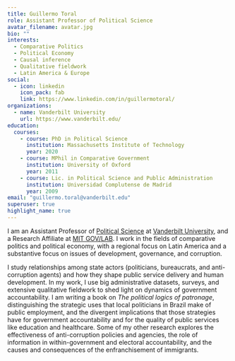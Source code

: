 ```yaml
---
title: Guillermo Toral
role: Assistant Professor of Political Science
avatar_filename: avatar.jpg
bio: ""
interests:
  - Comparative Politics
  - Political Economy
  - Causal inference
  - Qualitative fieldwork
  - Latin America & Europe
social:  
  - icon: linkedin
    icon_pack: fab
    link: https://www.linkedin.com/in/guillermotoral/
organizations:
  - name: Vanderbilt University
    url: https://www.vanderbilt.edu/
education:
  courses:
    - course: PhD in Political Science
      institution: Massachusetts Institute of Technology
      year: 2020
    - course: MPhil in Comparative Government
      institution: University of Oxford
      year: 2011
    - course: Lic. in Political Science and Public Administration
      institution: Universidad Complutense de Madrid
      year: 2009
email: "guillermo.toral@vanderbilt.edu"
superuser: true
highlight_name: true
---
```

I am an Assistant Professor of [Political Science](https://www.vanderbilt.edu/political-science/) at [Vanderbilt University](https://www.vanderbilt.edu/), and a Research Affiliate at [MIT GOV/LAB](https://mitgovlab.org/). I work in the fields of comparative politics and political economy, with a regional focus on Latin America and a substantive focus on issues of development, governance, and corruption.

I study relationships among state actors (politicians, bureaucrats, and anti-corruption agents) and how they shape public service delivery and human development. In my work, I use big administrative datasets, surveys, and extensive qualitative fieldwork to shed light on dynamics of government accountability. I am writing a book on *The political logics of patronage*, distinguishing the strategic uses that local politicians in Brazil make of public employment, and the divergent implications that those strategies have for government accountability and for the quality of public services like education and healthcare. Some of my other research explores the effectiveness of anti-corruption policies and agencies, the role of information in within-government and electoral accountability, and the causes and consequences of the enfranchisement of immigrants.
